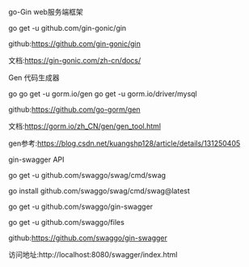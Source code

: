 go-Gin web服务端框架

go get -u github.com/gin-gonic/gin

github:https://github.com/gin-gonic/gin

文档:https://gin-gonic.com/zh-cn/docs/

Gen 代码生成器

go go get -u gorm.io/gen
go get -u gorm.io/driver/mysql

github:https://github.com/go-gorm/gen

文档:https://gorm.io/zh_CN/gen/gen_tool.html

gen参考:https://blog.csdn.net/kuangshp128/article/details/131250405

gin-swagger  API

go get -u github.com/swaggo/swag/cmd/swag

go install github.com/swaggo/swag/cmd/swag@latest

go get -u github.com/swaggo/gin-swagger

go get -u github.com/swaggo/files

github:https://github.com/swaggo/gin-swagger

访问地址:http://localhost:8080/swagger/index.html
